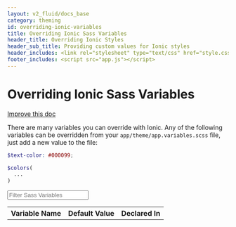 ```yaml
---
layout: v2_fluid/docs_base
category: theming
id: overriding-ionic-variables
title: Overriding Ionic Sass Variables
header_title: Overriding Ionic Styles
header_sub_title: Providing custom values for Ionic styles
header_includes: <link rel="stylesheet" type="text/css" href="style.css">
footer_includes: <script src="app.js"></script>
---
```


<h1 class="title">Overriding Ionic Sass Variables</h1>
<a class="improve-v2-docs" href='https://github.com/driftyco/ionic-site/edit/master/docs/v2/theming/overriding-ionic-variables/index.md'>
  Improve this doc
</a>

There are many variables you can override with Ionic. Any of the following variables can be overridden from your `app/theme/app.variables.scss` file, just add a new value to the file:

```scss
$text-color: #000099;

$colors(
  ...
)
```

<input id="search-sass-input" type="search" placeholder="Filter Sass Variables" class="form-control">

<table id="search-sass-results" class="table">
  <tr>
    <th>Variable Name</th>
    <th>Default Value</th>
    <th>Declared In</th>
  </tr>
</table>
